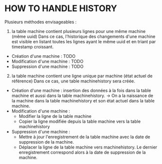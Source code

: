 # HOW TO HANDLE HISTORY

Plusieurs méthodes envisageables :

1. la table machine contient plusieurs lignes pour une même machine (même uuid)
Dans ce cas, l'historique des changements d'une machine est visible en
listant toutes les lignes ayant le même uuid et en triant par timestamp
croissant.
- Création d'une machine :
	TODO
- Modification d'une machine :
	TODO
- Suppression d'une machine :
	TODO

2. la table machine contient une ligne unique par machine (état actuel de référence)
Dans ce cas, une table machinehistory sera créée.
- Création d'une machine :
	insertion des données à la fois dans la table machine et aussi dans la
	table machinehistory. -> On a la naissance de la machine dans la table
	machinehistory et son état actuel dans la table machine.
- Modification d'une machine :
	- Modifier la ligne de la table machine
	- Copier la ligne modifiée depuis la table machine vers la table
	  machinehistory
- Suppression d'une machine :
	- Mettre à jour l'enregistrement de la table machine avec la date de
	  suppression de la machine.
	- Déplacer la ligne de la table machine vers machinehistory. Le dernier
	enregistrement correspond alors à la date de suppression de la machine.
